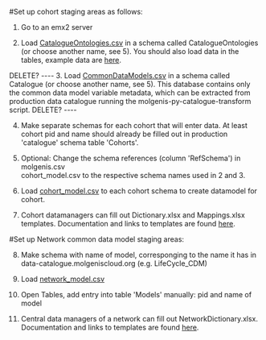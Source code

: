 #Set up cohort staging areas as follows:

1. Go to an emx2 server

2. Load [CatalogueOntologies.csv](https://github.com/molgenis/molgenis-py-catalogue-transform/datamodels/CatalogueOntologies.zip) 
in a schema called CatalogueOntologies (or choose another name, see 5). You should also load data in the tables, example data are 
[here](https://github.com/molgenis/molgenis-py-catalogue-transform/datamodels/CatalogueOntologies_with_data.zip).

DELETE? ---- 3. Load [CommonDataModels.csv](https://github.com/molgenis/molgenis-py-catalogue-transform/datamodels/CommonDatamodels.csv) in a schema called Catalogue 
(or choose another name, see 5). This database contains only the common data model variable metadata, which can be extracted from production 
data catalogue running the molgenis-py-catalogue-transform script. DELETE? ----

4. Make separate schemas for each cohort that will enter data. At least cohort pid and name should already be filled out in production 'catalogue' schema
table 'Cohorts'.

5. Optional: Change the schema references (column 'RefSchema') in molgenis.csv  
cohort_model.csv to the respective schema names used in 2 and 3. 

6. Load [cohort_model.csv](https://github.com/molgenis/molgenis-py-catalogue-transform/datamodels/cohort_model.csv) to each cohort schema to 
create datamodel for cohort.

7. Cohort datamanagers can fill out Dictionary.xlsx and Mappings.xlsx templates. Documentation and links to templates are found 
[here](https://data-catalogue.molgeniscloud.org/apps/docs/#/cat_cohort-data-manager).


#Set up Network common data model staging areas:

8. Make schema with name of model, corresponging to the name it has in data-catalogue.molgeniscloud.org (e.g. LifeCycle_CDM)

9. Load [network_model.csv](https://github.com/molgenis/molgenis-py-catalogue-transform/datamodels/network_model.csv)

10. Open Tables, add entry into table 'Models' manually: pid and 
name of model

11. Central data managers of a network can fill out NetworkDictionary.xlsx. Documentation and links to templates are found 
[here](https://data-catalogue.molgeniscloud.org/apps/docs/#/cat_network-data-manager).
